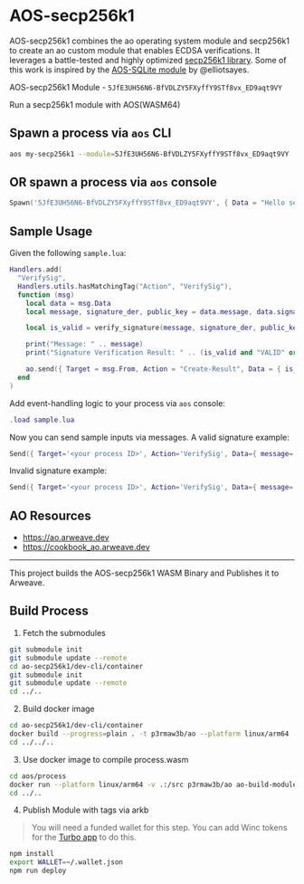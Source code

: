 # AOS-secp256k1

AOS-secp256k1 combines the ao operating system module and secp256k1 to create an ao custom module that enables ECDSA verifications. It leverages a battle-tested and highly optimized [secp256k1 library](https://github.com/bitcoin-core/secp256k1). Some of this work is inspired by the [AOS-SQLite module](https://github.com/permaweb/aos-sqlite) by @elliotsayes.

AOS-secp256k1 Module - `5JfE3UH56N6-BfVDLZY5FXyffY9STf8vx_ED9aqt9VY`

Run a secp256k1 module with AOS(WASM64)

## Spawn a process via `aos` CLI
```sh
aos my-secp256k1 --module=5JfE3UH56N6-BfVDLZY5FXyffY9STf8vx_ED9aqt9VY
```

## OR spawn a process via `aos` console

```lua
Spawn('5JfE3UH56N6-BfVDLZY5FXyffY9STf8vx_ED9aqt9VY', { Data = "Hello secp256k1 Wasm64" })
```

## Sample Usage

Given the following `sample.lua`:
```lua
Handlers.add(
  "VerifySig",
  Handlers.utils.hasMatchingTag("Action", "VerifySig"),
  function (msg)
    local data = msg.Data
    local message, signature_der, public_key = data.message, data.signature_der, data.public_key

    local is_valid = verify_signature(message, signature_der, public_key)

    print("Message: " .. message)
    print("Signature Verification Result: " .. (is_valid and "VALID" or "INVALID"))

    ao.send({ Target = msg.From, Action = "Create-Result", Data = { is_valid = is_valid }})
  end
)
```

Add event-handling logic to your process via `aos` console:
```lua
.load sample.lua
```


Now you can send sample inputs via messages. A valid signature example:
```lua
Send({ Target='<your process ID>', Action='VerifySig', Data={ message='hello', signature_der='3045022100a71d86190354d64e5b3eb2bd656313422cdf7def69bf3669cdbfd09a9162c96e0220713b81f3440bff0b639d2f29b2c48494b812fa89b754b7b6cdc9eaa8027cf369', public_key='02477ce3b986ab14d123d6c4167b085f4d08c1569963a0201b2ffc7d9d6086d2f3' } })
```

Invalid signature example:
```lua
Send({ Target='<your process ID>', Action='VerifySig', Data={ message='bai', signature_der='3045022100a71d86190354d64e5b3eb2bd656313422cdf7def69bf3669cdbfd09a9162c96e0220713b81f3440bff0b639d2f29b2c48494b812fa89b754b7b6cdc9eaa8027cf369', public_key='02477ce3b986ab14d123d6c4167b085f4d08c1569963a0201b2ffc7d9d6086d2f3' } }
```


## AO Resources

* https://ao.arweave.dev
* https://cookbook_ao.arweave.dev

---

This project builds the AOS-secp256k1 WASM Binary and Publishes it to Arweave.

## Build Process

1. Fetch the submodules

```sh
git submodule init
git submodule update --remote
cd ao-secp256k1/dev-cli/container
git submodule init
git submodule update --remote
cd ../..
```

2. Build docker image

```sh
cd ao-secp256k1/dev-cli/container
docker build --progress=plain . -t p3rmaw3b/ao --platform linux/arm64
cd ../../..
```

3. Use docker image to compile process.wasm

```sh
cd aos/process
docker run --platform linux/arm64 -v .:/src p3rmaw3b/ao ao-build-module
cd ../..
```

4. Publish Module with tags via arkb

> You will need a funded wallet for this step. You can add Winc tokens for the [Turbo app](https://turbo-topup.com/) to do this. 

```sh
npm install
export WALLET=~/.wallet.json
npm run deploy
```
